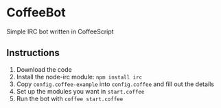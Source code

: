CoffeeBot
=========

Simple IRC bot written in CoffeeScript

Instructions
---
1. Download the code
2. Install the node-irc module: `npm install irc`
3. Copy `config.coffee-example` into `config.coffee` and fill out the details
4. Set up the modules you want in `start.coffee`
5. Run the bot with `coffee start.coffee`
